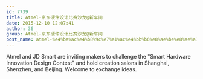 ```yaml
---
id: 7739
title: Atmel-京东硬件设计比赛沙龙@新车间
date: 2015-12-10 12:07:41
author: 36
group: Atmel-京东硬件设计比赛沙龙@新车间
post_name: atmel-%e4%ba%ac%e4%b8%9c%e7%a1%ac%e4%bb%b6%e8%ae%be%e8%ae%a1%e6%af%94%e8%b5%9b%e6%b2%99%e9%be%99%e6%96%b0%e8%bd%a6%e9%97%b4
---
```


Atmel and JD Smart are inviting makers to challenge the "Smart Hardware Innovation Design Contest" and hold creation salons in Shanghai, Shenzhen, and Beijing. Welcome to exchange ideas.